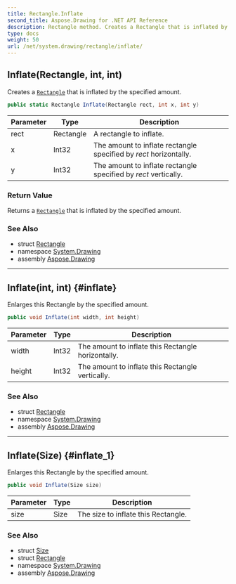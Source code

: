 ```yaml
---
title: Rectangle.Inflate
second_title: Aspose.Drawing for .NET API Reference
description: Rectangle method. Creates a Rectangle that is inflated by the specified amount
type: docs
weight: 50
url: /net/system.drawing/rectangle/inflate/
---
```

## Inflate(Rectangle, int, int)

Creates a [`Rectangle`](../) that is inflated by the specified amount.

```csharp
public static Rectangle Inflate(Rectangle rect, int x, int y)
```

| Parameter | Type | Description |
| --- | --- | --- |
| rect | Rectangle | A rectangle to inflate. |
| x | Int32 | The amount to inflate rectangle specified by *rect* horizontally. |
| y | Int32 | The amount to inflate rectangle specified by *rect* vertically. |

### Return Value

Returns a [`Rectangle`](../) that is inflated by the specified amount.

### See Also

* struct [Rectangle](../)
* namespace [System.Drawing](../../rectangle/)
* assembly [Aspose.Drawing](../../../)

---

## Inflate(int, int) {#inflate}

Enlarges this Rectangle by the specified amount.

```csharp
public void Inflate(int width, int height)
```

| Parameter | Type | Description |
| --- | --- | --- |
| width | Int32 | The amount to inflate this Rectangle horizontally. |
| height | Int32 | The amount to inflate this Rectangle vertically. |

### See Also

* struct [Rectangle](../)
* namespace [System.Drawing](../../rectangle/)
* assembly [Aspose.Drawing](../../../)

---

## Inflate(Size) {#inflate_1}

Enlarges this Rectangle by the specified amount.

```csharp
public void Inflate(Size size)
```

| Parameter | Type | Description |
| --- | --- | --- |
| size | Size | The size to inflate this Rectangle. |

### See Also

* struct [Size](../../size/)
* struct [Rectangle](../)
* namespace [System.Drawing](../../rectangle/)
* assembly [Aspose.Drawing](../../../)


